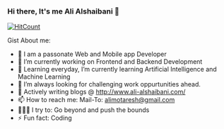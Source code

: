 ### Hi there, It's me Ali Alshaibani 👋

[![HitCount](http://hits.dwyl.com/alshaibaniali/{project}.svg)](http://hits.dwyl.com/alshaibaniali/{project})

Gist About me:

- 🎤 I am a passonate Web and Mobile app Developer 
- 🔭 I’m currently working on Frontend and Backend Development
- 🌱 Learning everyday, I’m currently learning Artificial Intelligence and Machine Learning
- 🌋 I’m always looking for challenging work oppurtunities ahead.
- 💬 Actively writing blogs @ http://www.ali-alshaibani.com/
- 📫 How to reach me: Mail-To: alimotaresh@gmail.com
- 🧗🏾‍♀️ I try to: Go beyond and push the bounds
- ⚡ Fun fact: Coding
